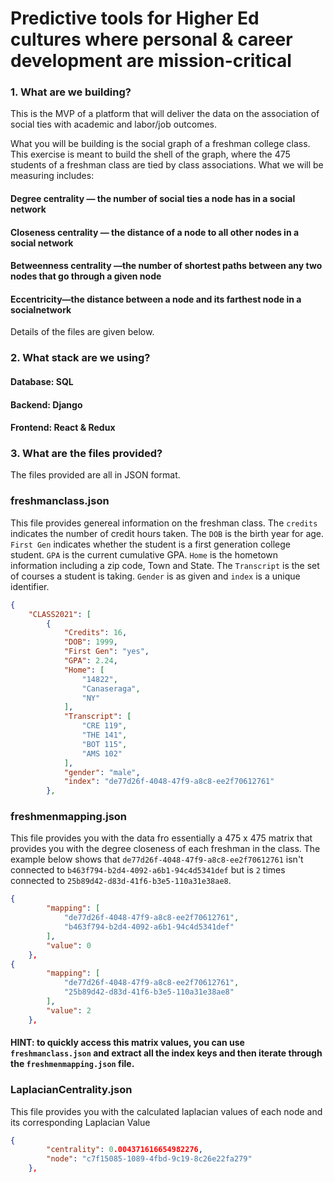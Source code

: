 #  Predictive tools for Higher Ed cultures where personal & career development are mission-critical

### 1. What are we building?

This is the MVP of a platform that will deliver the data on the association of social ties with academic and labor/job outcomes.

What you will be building is the social graph of a freshman college class. This exercise is meant to build the shell of the graph, where the 475 students of a freshman class are tied by class associations. What we will be measuring includes:

#### Degree centrality — the number of social ties a node has in a social network
#### Closeness centrality — the distance of a node to all other nodes in a social network
#### Betweenness centrality —the number of shortest paths between any two nodes that go through a given node
#### Eccentricity—the distance between a node and its farthest node in a socialnetwork

Details of the files are given below.

### 2. What stack are we using?

#### Database: SQL
#### Backend: Django
#### Frontend: React & Redux

### 3. What are the files provided?
The files provided are all in JSON format.

### freshmanclass.json
This file provides genereal information on the freshman class. The `credits` indicates the number of credit hours taken. The `DOB` is the birth year for age. `First Gen` indicates whether the student is a first generation college student. `GPA` is the current cumulative GPA. `Home` is the hometown information including a zip code, Town and State. The `Transcript` is the set of courses a student is taking. `Gender` is as given and `index` is a unique identifier.


```json
{
    "CLASS2021": [
        {
            "Credits": 16, 
            "DOB": 1999, 
            "First Gen": "yes", 
            "GPA": 2.24, 
            "Home": [
                "14822", 
                "Canaseraga", 
                "NY"
            ], 
            "Transcript": [
                "CRE 119", 
                "THE 141", 
                "BOT 115", 
                "AMS 102"
            ], 
            "gender": "male", 
            "index": "de77d26f-4048-47f9-a8c8-ee2f70612761"
        }, 
```
### freshmenmapping.json
This file provides you with the data fro essentially a 475 x 475 matrix that provides you with the degree closeness of each freshman in the class. The example below shows that `de77d26f-4048-47f9-a8c8-ee2f70612761` isn't connected to `b463f794-b2d4-4092-a6b1-94c4d5341def` but is `2` times connected to `25b89d42-d83d-41f6-b3e5-110a31e38ae8`.
```json
{
        "mapping": [
            "de77d26f-4048-47f9-a8c8-ee2f70612761", 
            "b463f794-b2d4-4092-a6b1-94c4d5341def"
        ], 
        "value": 0
    },
{
        "mapping": [
            "de77d26f-4048-47f9-a8c8-ee2f70612761", 
            "25b89d42-d83d-41f6-b3e5-110a31e38ae8"
        ], 
        "value": 2
    }, 


```
#### HINT: to quickly access this matrix values, you can use `freshmanclass.json` and extract all the index keys and then iterate through the `freshmenmapping.json` file.

### LaplacianCentrality.json
This file provides you with the calculated laplacian values of each node and its corresponding Laplacian Value
```json
{
        "centrality": 0.004371616654982276, 
        "node": "c7f15085-1089-4fbd-9c19-8c26e22fa279"
    },
```
